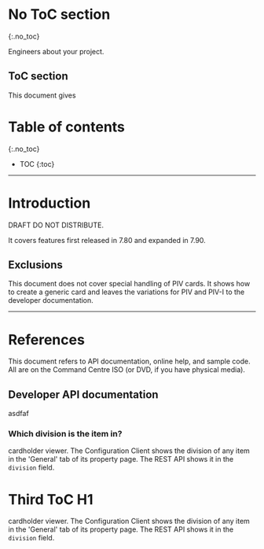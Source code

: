 # No ToC section
{:.no_toc}

Engineers about your project.

## ToC section

This document gives

# Table of contents
{:.no_toc}

* TOC
{:toc}

-------------------------------------------------------------------------

# Introduction

DRAFT DO NOT DISTRIBUTE.

It covers features first released in 7.80 and expanded in 7.90.

## Exclusions

This document does not cover special handling of PIV cards.  It shows how to create a generic card
and leaves the variations for PIV and PIV-I to the developer documentation.

-------------------------------------------------------------------------

# References

This document refers to API documentation, online help, and sample code.  All are on the Command
Centre ISO (or DVD, if you have physical media).

## Developer API documentation

asdfaf

### Which division is the item in?

cardholder viewer.  The Configuration Client shows the division of any item in the 'General' tab of
its property page.  The REST API shows it in the `division` field.

# Third ToC H1

cardholder viewer.  The Configuration Client shows the division of any item in the 'General' tab of
its property page.  The REST API shows it in the `division` field.
